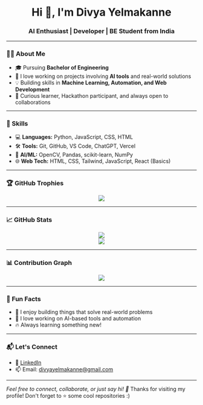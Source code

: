 <h1 align="center">Hi 👋, I'm Divya Yelmakanne</h1>
<h3 align="center">AI Enthusiast | Developer | BE Student from India</h3>

---

### 👩‍💻 About Me
- 🎓 Pursuing **Bachelor of Engineering**
- 🤖 I love working on projects involving **AI tools** and real-world solutions
- 💡 Building skills in **Machine Learning, Automation, and Web Development**
- 🧠 Curious learner, Hackathon participant, and always open to collaborations

---

### 🧠 Skills
- 💻 **Languages:** Python, JavaScript, CSS, HTML
- 🛠️ **Tools:** Git, GitHub, VS Code, ChatGPT, Vercel
- 🤖 **AI/ML:** OpenCV, Pandas, scikit-learn, NumPy
- 🌐 **Web Tech:** HTML, CSS, Tailwind, JavaScript, React (Basics)

---

### 🏆 GitHub Trophies
<p align="center">
  <img src="https://github-profile-trophy.vercel.app/?username=DivyaYelmakanne&theme=darkhub&no-frame=true&margin-w=15&margin-h=15" />
</p>

---

### 📈 GitHub Stats
<p align="center">
  <img src="https://github-readme-stats.vercel.app/api?username=DivyaYelmakanne&show_icons=true&theme=tokyonight" />
  <br/>
  <img src="https://github-readme-stats.vercel.app/api/top-langs/?username=DivyaYelmakanne&layout=compact&theme=tokyonight" />
</p>

---

### 📊 Contribution Graph
<p align="center">
  <img src="https://github-readme-activity-graph.vercel.app/graph?username=DivyaYelmakanne&theme=react-dark&hide_border=true&area=true" />
</p>

---

### 🌟 Fun Facts
- 🚗 I enjoy building things that solve real-world problems
- 🧩 I love working on AI-based tools and automation
- 🔥 Always learning something new!

---

### 📬 Let's Connect
- 🔗 [LinkedIn](https://www.linkedin.com/in/divya-yelmakanne/)
- 📫 Email: divyayelmakanne@gmail.com

---

*Feel free to connect, collaborate, or just say hi! 🚀*
Thanks for visiting my profile! Don't forget to ⭐ some cool repositories :)

